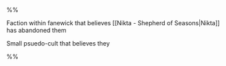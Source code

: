 %%

Faction within fanewick that believes [[Nikta - Shepherd of Seasons|Nikta]] has abandoned them

Small psuedo-cult that believes they 

%%